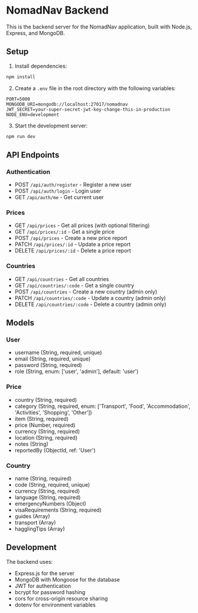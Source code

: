 # NomadNav Backend

This is the backend server for the NomadNav application, built with Node.js, Express, and MongoDB.

## Setup

1. Install dependencies:
```bash
npm install
```

2. Create a `.env` file in the root directory with the following variables:
```
PORT=5000
MONGODB_URI=mongodb://localhost:27017/nomadnav
JWT_SECRET=your-super-secret-jwt-key-change-this-in-production
NODE_ENV=development
```

3. Start the development server:
```bash
npm run dev
```

## API Endpoints

### Authentication
- POST `/api/auth/register` - Register a new user
- POST `/api/auth/login` - Login user
- GET `/api/auth/me` - Get current user

### Prices
- GET `/api/prices` - Get all prices (with optional filtering)
- GET `/api/prices/:id` - Get a single price
- POST `/api/prices` - Create a new price report
- PATCH `/api/prices/:id` - Update a price report
- DELETE `/api/prices/:id` - Delete a price report

### Countries
- GET `/api/countries` - Get all countries
- GET `/api/countries/:code` - Get a single country
- POST `/api/countries` - Create a new country (admin only)
- PATCH `/api/countries/:code` - Update a country (admin only)
- DELETE `/api/countries/:code` - Delete a country (admin only)

## Models

### User
- username (String, required, unique)
- email (String, required, unique)
- password (String, required)
- role (String, enum: ['user', 'admin'], default: 'user')

### Price
- country (String, required)
- category (String, required, enum: ['Transport', 'Food', 'Accommodation', 'Activities', 'Shopping', 'Other'])
- item (String, required)
- price (Number, required)
- currency (String, required)
- location (String, required)
- notes (String)
- reportedBy (ObjectId, ref: 'User')

### Country
- name (String, required)
- code (String, required, unique)
- currency (String, required)
- language (String, required)
- emergencyNumbers (Object)
- visaRequirements (String, required)
- guides (Array)
- transport (Array)
- hagglingTips (Array)

## Development

The backend uses:
- Express.js for the server
- MongoDB with Mongoose for the database
- JWT for authentication
- bcrypt for password hashing
- cors for cross-origin resource sharing
- dotenv for environment variables 